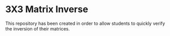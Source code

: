 # 3X3 Matrix Inverse
This repository has been created in order to allow students to quickly verify the inversion of their matrices.
